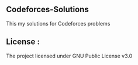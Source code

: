 ## Codeforces-Solutions

This my solutions for Codeforces problems

## License :
The project licensed under GNU Public License v3.0
